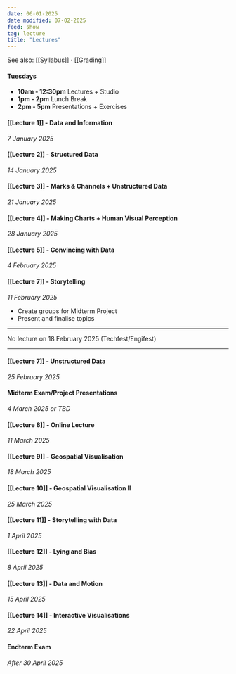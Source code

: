 ```yaml
---
date: 06-01-2025
date modified: 07-02-2025
feed: show
tag: lecture
title: "Lectures"
---
```


See also: [[Syllabus]] · [[Grading]]

#### Tuesdays
- **10am - 12:30pm** Lectures + Studio
- **1pm - 2pm** Lunch Break
- **2pm - 5pm** Presentations + Exercises
#### [[Lecture 1]] - Data and Information
*7 January 2025*

#### [[Lecture 2]] - Structured Data
*14 January 2025*

#### [[Lecture 3]] - Marks & Channels + Unstructured Data
*21 January 2025*

#### [[Lecture 4]] - Making Charts + Human Visual Perception
*28 January 2025*

#### [[Lecture 5]] - Convincing with Data
*4 February 2025*

#### [[Lecture 7]] - Storytelling
*11 February 2025*
- Create groups for Midterm Project
- Present and finalise topics

---

No lecture on 18 February 2025 (Techfest/Engifest)

---
#### [[Lecture 7]] - Unstructured Data
*25 February 2025*

#### Midterm Exam/Project Presentations
*4 March 2025 or TBD*

#### [[Lecture 8]] - Online Lecture
*11 March 2025*

#### [[Lecture 9]] - Geospatial Visualisation
*18 March 2025*

#### [[Lecture 10]] - Geospatial Visualisation II
*25 March 2025*

#### [[Lecture 11]] - Storytelling with Data
*1 April 2025*

#### [[Lecture 12]] - Lying and Bias
*8 April 2025*

#### [[Lecture 13]] - Data and Motion
*15 April 2025*

#### [[Lecture 14]] - Interactive Visualisations
*22 April 2025*

#### Endterm Exam
*After 30 April 2025*